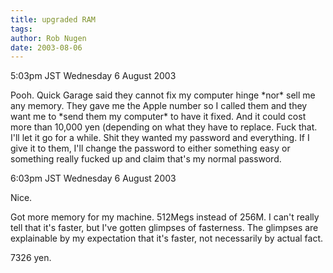 ```yaml
---
title: upgraded RAM
tags: 
author: Rob Nugen
date: 2003-08-06
---
```


<p class=date>5:03pm JST Wednesday 6 August 2003</p>

<p>Pooh.  Quick Garage said they cannot fix my computer hinge *nor*
sell me any memory.  They gave me the Apple number so I called them
and they want me to *send them my computer* to have it fixed.  And it
could cost more than 10,000 yen (depending on what they have to
replace.  Fuck that.  I'll let it go for a while.  Shit they wanted my
password and everything.  If I give it to them, I'll change the
password to either something easy or something really fucked up and
claim that's my normal password.</p>

<p class=date>6:03pm JST Wednesday 6 August 2003</p>

<p>Nice.</p>

<p>Got more memory for my machine.  512Megs instead of 256M.  I can't
really tell that it's faster, but I've gotten glimpses of fasterness.
The glimpses are explainable by my expectation that it's faster, not
necessarily by actual fact.</p>

<p>7326 yen.</p>


